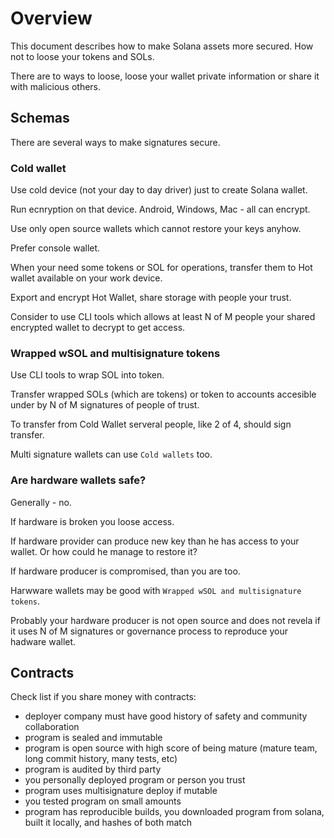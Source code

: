 # Overview

This document describes how to make Solana assets more secured. How not to loose your tokens and SOLs.

There are to ways to loose, loose your wallet private information or share it with malicious others.

## Schemas 

There are several ways to make signatures secure.

### Cold wallet

Use cold device (not your day to day driver) just to create Solana wallet. 

Run ecnryption on that device. Android, Windows, Mac - all can encrypt.

Use only open source wallets which cannot restore your keys anyhow.

Prefer console wallet.

When your need some tokens or SOL for operations, transfer them to Hot wallet available on your work device.

Export and encrypt Hot Wallet, share storage with people your trust. 

Consider to use CLI tools which allows at least N of M people your shared encrypted wallet to decrypt to get access.

### Wrapped wSOL and multisignature tokens

Use CLI tools to wrap SOL into token. 

Transfer wrapped SOLs (which are tokens) or token to accounts accesible under by N of M signatures of people of trust. 

To transfer from Cold Wallet serveral people, like 2 of 4, should sign transfer.

Multi signature wallets can use `Cold wallets` too. 

### Are hardware wallets safe? 

Generally - no.

If hardware is broken you loose access. 

If hardware provider can produce new key than he has access to your wallet. Or how could he manage to restore it?

If hardware producer is compromised, than you are too. 

Harwware wallets may be good with `Wrapped wSOL and multisignature tokens`.

Probably your hardware producer is not open source and does not revela if it uses N of M signatures or governance process to reproduce your hadware wallet.


## Contracts

Check list if you share money with contracts:

- deployer company must have good history of safety and community collaboration
- program is sealed and immutable
- program is open source with high score of being mature (mature team, long commit history, many tests, etc)
- program is audited by third party
- you personally deployed program or person you trust
- program uses multisignature deploy if mutable
- you tested program on small amounts
- program has reproducible builds, you downloaded program from solana, built it locally, and hashes of both match 

